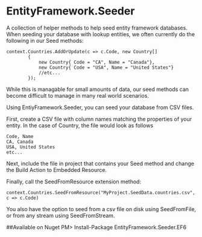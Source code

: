 EntityFramework.Seeder
==========================

A collection of helper methods to help seed entity framework databases. When seeding your database with lookup entities, we often currently do the following in our Seed methods:

    context.Countries.AddOrUpdate(c => c.Code, new Country[]
            {
                new Country{ Code = "CA", Name = "Canada"},
                new Country{ Code = "USA", Name = "United States"}
                //etc...
            });

While this is managable for small amounts of data, our seed methods can become difficult to manage in many real world scenarios.

Using EntiyFramework.Seeder, you can seed your database from CSV files. 

First, create a CSV file with column names matching the properties of your entity. In the case of Country, the file would look as follows

    Code, Name
    CA, Canada
    USA, United States
    etc...
    

Next, include the file in project that contains your Seed method and change the Build Action to Embedded Resource.

Finally, call the SeedFromResource extension method:

    context.Countries.SeedFromResource("MyProject.SeedData.countries.csv", c => c.Code)

You also have the option to seed from a csv file on disk using SeedFromFile, or from any stream using SeedFromStream.

##Available on Nuget
PM> Install-Package EntityFramework.Seeder.EF6

